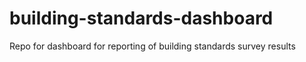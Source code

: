 # building-standards-dashboard
Repo for dashboard for reporting of building standards survey results
